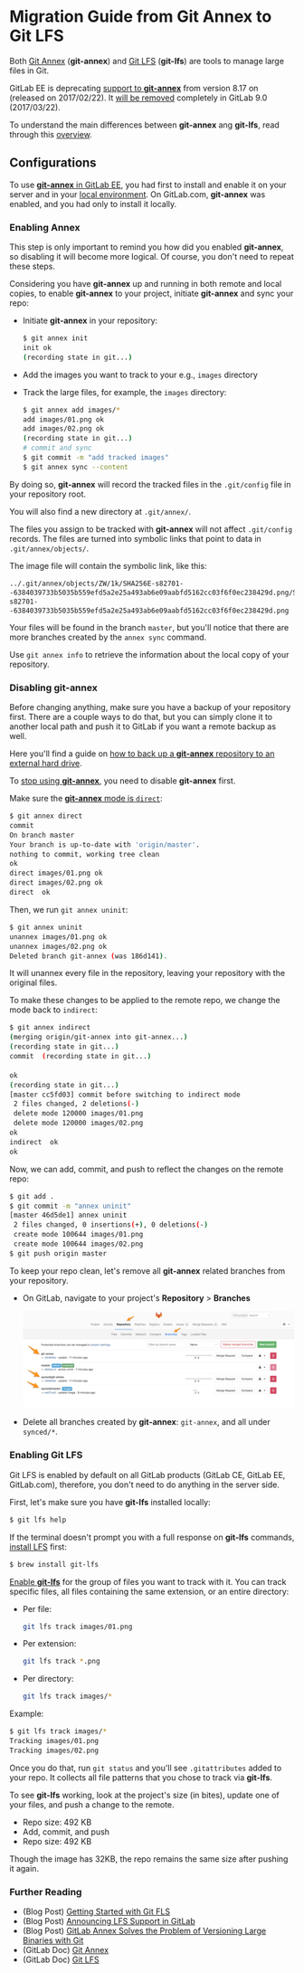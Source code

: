# Migration Guide from Git Annex to Git LFS

Both [Git Annex][] (**git-annex**) and [Git LFS][]
(**git-lfs**) are tools to manage large files in Git.

GitLab EE is deprecating
[support to **git-annex**][post-intro-annex] from version
8.17 on (released on 2017/02/22). It
[will be removed][issue-remove-annex] completely in
GitLab 9.0 (2017/03/22).

To understand the main differences between **git-annex**
ang **git-lfs**, read through this [overview][annex-vs-lfs].

## Configurations

To use [**git-annex** in GitLab EE][annex-ee], you had
first to install and enable it on your server and
in your [local environment][install-annex-local].
On GitLab.com, **git-annex** was enabled, and you had
only to install it locally.

### Enabling Annex

This step is only important to remind you how did
you enabled **git-annex**, so disabling it will become
more logical. Of course, you don't need to repeat
these steps.

Considering you have **git-annex** up and running in
both remote and local copies, to enable **git-annex** to
your project, initiate **git-annex** and sync your repo:

- Initiate **git-annex** in your repository:

    ```bash
    $ git annex init
    init ok
    (recording state in git...)
    ```
- Add the images you want to track to your e.g.,
`images` directory
- Track the large files, for example, the `images`
directory:

    ```bash
    $ git annex add images/*
    add images/01.png ok
    add images/02.png ok
    (recording state in git...)
    # commit and sync
    $ git commit -m "add tracked images"
    $ git annex sync --content
    ```

By doing so, **git-annex** will record the tracked files
in the `.git/config` file in your repository root.

You will also find a new directory at `.git/annex/`.

The files you assign to be tracked with **git-annex**
will not affect `.git/config` records. The files are
turned into symbolic links that point to data in
`.git/annex/objects/`.

The image file will contain the symbolic link, like this:

```
../.git/annex/objects/ZW/1k/SHA256E-s82701--6384039733b5035b559efd5a2e25a493ab6e09aabfd5162cc03f6f0ec238429d.png/SHA256E-s82701--6384039733b5035b559efd5a2e25a493ab6e09aabfd5162cc03f6f0ec238429d.png
```

Your files will be found in the branch `master`, but
you'll notice that there are more branches created by
the `annex sync` command.

Use `git annex info` to retrieve the information about
the local copy of your repository.

### Disabling **git-annex**

Before changing anything, make sure you have a backup
of your repository first. There are a couple ways to
do that, but you can simply clone it to another local
path and push it to GitLab if you want a remote backup
as well.

Here you'll find a guide on
[how to back up a **git-annex** repository to an external hard drive][bkp-ext-drive].

To [stop using **git-annex**][uninit], you need to disable
**git-annex** first.

Make sure the [**git-annex** mode is `direct`][stackoverflow-1]:

```bash
$ git annex direct
commit
On branch master
Your branch is up-to-date with 'origin/master'.
nothing to commit, working tree clean
ok
direct images/01.png ok
direct images/02.png ok
direct  ok
```

Then, we run `git annex uninit`:


```bash
$ git annex uninit
unannex images/01.png ok
unannex images/02.png ok
Deleted branch git-annex (was 186d141).
```

It will unannex every file in the repository, leaving your repository with the original files.

To make these changes to be applied to the remote repo, we change the mode back to `indirect`:

```bash
$ git annex indirect
(merging origin/git-annex into git-annex...)
(recording state in git...)
commit  (recording state in git...)

ok
(recording state in git...)
[master cc5fd03] commit before switching to indirect mode
 2 files changed, 2 deletions(-)
 delete mode 120000 images/01.png
 delete mode 120000 images/02.png
ok
indirect  ok
ok
```

Now, we can add, commit, and push to reflect the
changes on the remote repo:

```bash
$ git add .
$ git commit -m "annex uninit"
[master 46d5de1] annex uninit
 2 files changed, 0 insertions(+), 0 deletions(-)
 create mode 100644 images/01.png
 create mode 100644 images/02.png
$ git push origin master
```

To keep your repo clean, let's remove all
**git-annex** related branches from your repository.

- On GitLab, navigate to your project's **Repository** > **Branches**

    ![repository branches](images/git-annex-branches.png)

- Delete all branches created by **git-annex**: `git-annex`, and all under `synced/*`.

### Enabling Git LFS

Git LFS is enabled by default on all GitLab products
(GitLab CE, GitLab EE, GitLab.com), therefore, you
don't need to do anything in the server side.

First, let's make sure you have **git-lfs** installed
locally:

```bash
$ git lfs help
```

If the terminal doesn't prompt you with a full response
on **git-lfs** commands, [install LFS][install-lfs] first:

```bash
$ brew install git-lfs
```

[Enable **git-lfs**][lfs-track] for the group of files you
want to track with it. You can track specific files, all
files containing the same extension, or an entire
directory:

- Per file:

    ```bash
    git lfs track images/01.png
    ```

- Per extension:

    ```bash
    git lfs track *.png
    ```

- Per directory:

    ```bash
    git lfs track images/*
    ```

Example:

```bash
$ git lfs track images/*
Tracking images/01.png
Tracking images/02.png
```

Once you do that, run `git status` and you'll see
`.gitattributes` added to your repo. It collects all
file patterns that you chose to track via **git-lfs**.

To see **git-lfs** working, look at the project's size (in
bites), update one of your files, and push a change
to the remote.

- Repo size: 492 KB
- Add, commit, and push
- Repo size: 492 KB

Though the image has 32KB, the repo remains the same
size after pushing it again.

### Further Reading

- (Blog Post) [Getting Started with Git FLS][post-1]
- (Blog Post) [Announcing LFS Support in GitLab][post-2]
- (Blog Post) [GitLab Annex Solves the Problem of Versioning Large Binaries with Git][post-3]
- (GitLab Doc) [Git Annex][doc-1]
- (GitLab Doc) [Git LFS][doc-2]

[post-1]: https://about.gitlab.com/2017/01/30/getting-started-with-git-lfs-tutorial/
[post-2]: https://about.gitlab.com/2015/11/23/announcing-git-lfs-support-in-gitlab/
[post-3]: https://about.gitlab.com/2015/02/17/gitlab-annex-solves-the-problem-of-versioning-large-binaries-with-git/
[doc-1]: https://docs.gitlab.com/ee/workflow/git_annex.html
[doc-2]: https://docs.gitlab.com/ee/workflow/lfs/manage_large_binaries_with_git_lfs.html

[annex-ee]: https://docs.gitlab.com/ee/workflow/git_annex.html
[annex-vs-lfs]: https://workingconcept.com/blog/git-annex-vs-git-lfs
[bkp-ext-drive]: https://www.thomas-krenn.com/en/wiki/Git-annex_Repository_on_an_External_Hard_Drive
[Git Annex]: http://git-annex.branchable.com/
[Git LFS]: https://git-lfs.github.com/
[install-annex-local]: https://git-annex.branchable.com/install/
[install-lfs]: https://git-lfs.github.com/
[issue-remove-annex]: https://gitlab.com/gitlab-org/gitlab-ee/issues/1648
[lfs-track]: https://about.gitlab.com/2017/01/30/getting-started-with-git-lfs-tutorial/#tracking-files-with-lfs
[post-intro-annex]: https://about.gitlab.com/2015/02/17/gitlab-annex-solves-the-problem-of-versioning-large-binaries-with-git/
[stackoverflow-1]: http://stackoverflow.com/questions/24447047/remove-git-annex-repository-from-file-tree
[uninit]: https://git-annex.branchable.com/git-annex-uninit/
